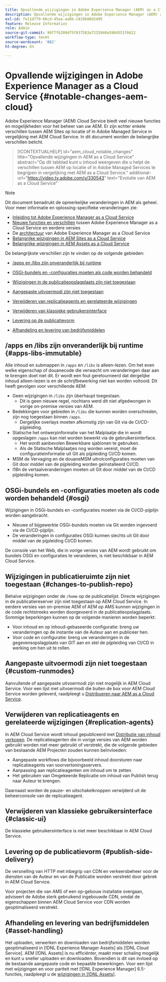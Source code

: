 ```yaml
---
title: Opvallende wijzigingen in Adobe Experience Manager (AEM) as a Cloud Service
description: Opvallende wijzigingen in Adobe Experience Manager (AEM) as a Cloud Service.
exl-id: fe11d779-66cd-45aa-aa6b-c819b88d2405
feature: Release Information
role: Admin
source-git-commit: 90f7f6209df5f837583a7225940a5984551f6622
workflow-type: tm+mt
source-wordcount: '862'
ht-degree: 6%

---
```


# Opvallende wijzigingen in Adobe Experience Manager as a Cloud Service {#notable-changes-aem-cloud}

Adobe Experience Manager (AEM) Cloud Service biedt veel nieuwe functies en mogelijkheden voor het beheer van uw AEM. Er zijn echter enkele verschillen tussen AEM Sites op locatie of in Adobe Managed Service in vergelijking met AEM Cloud Service. In dit document worden de belangrijke verschillen belicht.

>[!CONTEXTUALHELP]
>id="aem_cloud_notable_changes"
>title="Opvallende wijzigingen in AEM as a Cloud Service"
>abstract="Op dit tabblad kunt u inhoud weergeven die u helpt de verschillen tussen AEM op locatie of in Adobe Managed Services te begrijpen in vergelijking met AEM as a Cloud Service."
>additional-url="https://video.tv.adobe.com/v/330543" text="Evolutie van AEM as a Cloud Service"


>[!NOTE]
>Dit document benadrukt de opmerkelijke veranderingen in AEM als geheel. Voor meer informatie en oplossing-specifieke veranderingen zie:
>
>* [Inleiding tot Adobe Experience Manager as a Cloud Service](/help/overview/introduction.md)
>* [Nieuwe functies en verschillen](/help/overview/what-is-new-and-different.md) tussen Adobe Experience Manager as a Cloud Service en eerdere versies
>* De [architectuur](/help/overview/architecture.md) van Adobe Experience Manager as a Cloud Service
>* [Belangrijke wijzigingen in AEM Sites as a Cloud Service](/help/sites-cloud/sites-cloud-changes.md)
>* [Belangrijke wijzigingen in AEM Assets as a Cloud Service](/help/assets/assets-cloud-changes.md)

De belangrijkste verschillen zijn te vinden op de volgende gebieden:

* [/apps en /libs zijn onveranderlijk bij runtime](#apps-libs-immutable)

* [OSGi-bundels en -configuraties moeten als code worden behandeld](#osgi)

* [Wijzigingen in de publicatieopslagplaats zijn niet toegestaan](#changes-to-publish-repo)

* [Aangepaste uitvoermodi zijn niet toegestaan](#custom-runmodes)

* [Verwijderen van replicatieagents en gerelateerde wijzigingen](#replication-agents)

* [Verwijderen van klassieke gebruikersinterface](#classic-ui)

* [Levering op de publicatievorm](#publish-side-delivery)

* [Afhandeling en levering van bedrijfsmiddelen](#asset-handling)

## /apps en /libs zijn onveranderlijk bij runtime {#apps-libs-immutable}

Alle inhoud en submappen in `/apps` en `/libs` is alleen-lezen. Om het even welke eigenschap of douanecode die verwacht om veranderingen daar aan te brengen doet niet dit. Er wordt een fout geretourneerd dat dergelijke inhoud alleen-lezen is en de schrijfbewerking niet kan worden voltooid. Dit heeft gevolgen voor verschillende AEM:

* Geen wijzigingen in `/libs` zijn überhaupt toegestaan.
   * Dit is geen nieuwe regel, nochtans werd dit niet afgedwongen in vorige on-premise versies van AEM.
* Bedekkingen voor gebieden in `/libs` die kunnen worden overschreden, zijn nog toegestaan binnen `/apps`.
   * Dergelijke overlays moeten afkomstig zijn van Git via de CI/CD-pijpleiding.
* Statische het ontwerpinformatie van het Malplaatje die in wordt opgeslagen `/apps` kan niet worden bewerkt via de gebruikersinterface.
   * Het wordt aanbevolen Bewerkbare sjablonen te gebruiken.
   * Als de Statische Malplaatjes nog worden vereist, moet de configuratieinformatie uit Git als pijpleiding CI/CD komen.
* MSM de Vervaging en de douaneMSM uitrolconfiguraties moeten van Git door middel van de pijpleiding worden geïnstalleerd CI/CD.
* I18n de vertaalveranderingen moeten uit Git door middel van de CI/CD pijpleiding komen.

## OSGi-bundels en -configuraties moeten als code worden behandeld {#osgi}

Wijzigingen in OSGi-bundels en -configuraties moeten via de CI/CD-pijplijn worden aangebracht.

* Nieuwe of bijgewerkte OSGi-bundels moeten via Git worden ingevoerd via de CI/CD-pijplijn.
* De veranderingen in configuraties OSGi kunnen slechts uit Git door middel van de pijpleiding CI/CD komen.

De console van het Web, die in vorige versies van AEM wordt gebruikt om bundels OSGi en configuraties te veranderen, is niet beschikbaar in AEM Cloud Service.

## Wijzigingen in publicatieruimte zijn niet toegestaan {#changes-to-publish-repo}

Behalve wijzigingen onder de `/home` op de publicatielijst. Directe wijzigingen in de publicatiereserver zijn niet toegestaan op AEM Cloud Service. In eerdere versies van on-premise AEM of AEM op AMS kunnen wijzigingen in de code rechtstreeks worden doorgevoerd in de publicatieopslagplaats. Sommige beperkingen kunnen op de volgende manieren worden beperkt:

* Voor inhoud en op inhoud-gebaseerde configuratie: breng uw veranderingen op de instantie van de Auteur aan en publiceer hen.
* Voor code en configuratie: breng uw veranderingen in de gegevensopslagplaats van GIT aan en stel de pijpleiding van CI/CD in werking om hen uit te rollen.

## Aangepaste uitvoermodi zijn niet toegestaan {#custom-runmodes}

Aanvullende of aangepaste uitvoermodi zijn niet mogelijk in AEM Cloud Service. Voor een lijst met uitvoermodi die buiten de box voor AEM Cloud Service worden geleverd, raadpleegt u [Distribueren naar AEM as a Cloud Service](/help/implementing/deploying/overview.md#runmodes).

## Verwijderen van replicatieagents en gerelateerde wijzigingen {#replication-agents}

In AEM Cloud Service wordt inhoud gepubliceerd met [Distributie van inhoud verkopen](https://sling.apache.org/documentation/bundles/content-distribution.html). De replicatieagenten die in vorige versies van AEM worden gebruikt worden niet meer gebruikt of verstrekt, die de volgende gebieden van bestaande AEM Projecten zouden kunnen beïnvloeden:

* Aangepaste workflows die bijvoorbeeld inhoud doorsturen naar replicatieagents van voorvertoningsservers.
* Aanpassing aan replicatieagenten om inhoud om te zetten.
* Het gebruiken van Omgekeerde Replicatie om inhoud van Publish terug naar Auteur te brengen.

Daarnaast worden de pauze- en uitschakelknoppen verwijderd uit de beheerconsole van de replicatieagent.

## Verwijderen van klassieke gebruikersinterface {#classic-ui}

De klassieke gebruikersinterface is niet meer beschikbaar in AEM Cloud Service.

## Levering op de publicatievorm {#publish-side-delivery}

De versnelling van HTTP met inbegrip van CDN en verkeersbeheer voor de diensten van de Auteur en van de Publicatie worden verstrekt door gebrek in AEM Cloud Service.

Voor projecten die van AMS of een op-gebouw installatie overgaan, adviseert de Adobe sterk gebruikend ingebouwde CDN, omdat de eigenschappen binnen AEM Cloud Service voor CDN worden geoptimaliseerd verstrekt.

## Afhandeling en levering van bedrijfsmiddelen {#asset-handling}

Het uploaden, verwerken en downloaden van bedrijfsmiddelen worden geoptimaliseerd in [!DNL Experience Manager Assets] als [!DNL Cloud Service]. AEM [!DNL Assets] is nu efficiënter, maakt meer schaling mogelijk en kunt u sneller uploaden en downloaden. Bovendien is dit van invloed op de bestaande aangepaste code en bepaalde bewerkingen. Voor een lijst met wijzigingen en voor pariteit met [!DNL Experience Manager] 6.5-functies, raadpleegt u de [wijzigingen in [!DNL Assets]](/help/assets/assets-cloud-changes.md).
